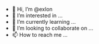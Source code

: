 - 👋 Hi, I’m @exlon
- 👀 I’m interested in ...
- 🌱 I’m currently learning ...
- 💞️ I’m looking to collaborate on ...
- 📫 How to reach me ...

<!---
exlon/exlon is a ✨ special ✨ repository because its `README.md` (this file) appears on your GitHub profile.
You can click the Preview link to take a look at your changes.
--->
